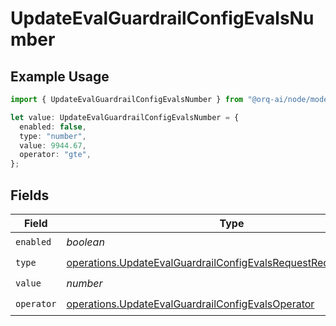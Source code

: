 # UpdateEvalGuardrailConfigEvalsNumber

## Example Usage

```typescript
import { UpdateEvalGuardrailConfigEvalsNumber } from "@orq-ai/node/models/operations";

let value: UpdateEvalGuardrailConfigEvalsNumber = {
  enabled: false,
  type: "number",
  value: 9944.67,
  operator: "gte",
};
```

## Fields

| Field                                                                                                                                              | Type                                                                                                                                               | Required                                                                                                                                           | Description                                                                                                                                        |
| -------------------------------------------------------------------------------------------------------------------------------------------------- | -------------------------------------------------------------------------------------------------------------------------------------------------- | -------------------------------------------------------------------------------------------------------------------------------------------------- | -------------------------------------------------------------------------------------------------------------------------------------------------- |
| `enabled`                                                                                                                                          | *boolean*                                                                                                                                          | :heavy_check_mark:                                                                                                                                 | N/A                                                                                                                                                |
| `type`                                                                                                                                             | [operations.UpdateEvalGuardrailConfigEvalsRequestRequestBodyType](../../models/operations/updateevalguardrailconfigevalsrequestrequestbodytype.md) | :heavy_check_mark:                                                                                                                                 | N/A                                                                                                                                                |
| `value`                                                                                                                                            | *number*                                                                                                                                           | :heavy_check_mark:                                                                                                                                 | N/A                                                                                                                                                |
| `operator`                                                                                                                                         | [operations.UpdateEvalGuardrailConfigEvalsOperator](../../models/operations/updateevalguardrailconfigevalsoperator.md)                             | :heavy_check_mark:                                                                                                                                 | N/A                                                                                                                                                |